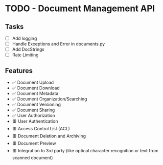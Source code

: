# TODO - Document Management API

## Tasks

- [ ] Add logging
- [ ] Handle Exceptions and Error in documents.py
- [ ] Add DocStrings
- [ ] Rate Limiting

## Features

- ✅ Document Upload
- ✅ Document Download
- ✅ Document Metadata
- ✅ Document Organization/Searching
- ✅ Document Versioning
- ✅ Document Sharing
- ✅ User Authorization
- 🟥 User Authentication
- 🟥 Access Control List (ACL)
- 🟥 Document Deletion and Archiving
- 🟥 Document Preview
- 🟥 Integration to 3rd party (like optical character recognition or text from scanned document)
